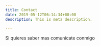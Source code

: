 ```yaml
---
title: Contact
date: 2019-05-12T06:14:34+00:00
description: This is meta description.

---
```

Si quieres saber mas comunícate conmigo